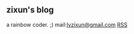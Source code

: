 ## zixun's blog
  a rainbow coder. ;) mail:lvzixun@gmail.com               [RSS](http://rainbowcoder.com/rainbowcoder_rss.xml)
